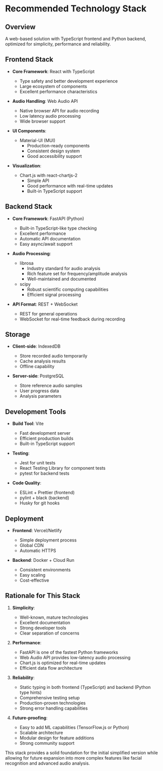 # Recommended Technology Stack

## Overview
A web-based solution with TypeScript frontend and Python backend, optimized for simplicity, performance and reliability.

## Frontend Stack
- **Core Framework**: React with TypeScript
  - Type safety and better development experience
  - Large ecosystem of components
  - Excellent performance characteristics

- **Audio Handling**: Web Audio API
  - Native browser API for audio recording
  - Low latency audio processing
  - Wide browser support

- **UI Components**:
  - Material-UI (MUI)
    - Production-ready components
    - Consistent design system
    - Good accessibility support

- **Visualization**:
  - Chart.js with react-chartjs-2
    - Simple API
    - Good performance with real-time updates
    - Built-in TypeScript support

## Backend Stack
- **Core Framework**: FastAPI (Python)
  - Built-in TypeScript-like type checking
  - Excellent performance
  - Automatic API documentation
  - Easy async/await support

- **Audio Processing**:
  - librosa
    - Industry standard for audio analysis
    - Rich feature set for frequency/amplitude analysis
    - Well-maintained and documented
  - scipy
    - Robust scientific computing capabilities
    - Efficient signal processing

- **API Format**: REST + WebSocket
  - REST for general operations
  - WebSocket for real-time feedback during recording

## Storage
- **Client-side**: IndexedDB
  - Store recorded audio temporarily
  - Cache analysis results
  - Offline capability

- **Server-side**: PostgreSQL
  - Store reference audio samples
  - User progress data
  - Analysis parameters

## Development Tools
- **Build Tool**: Vite
  - Fast development server
  - Efficient production builds
  - Built-in TypeScript support

- **Testing**:
  - Jest for unit tests
  - React Testing Library for component tests
  - pytest for backend tests

- **Code Quality**:
  - ESLint + Prettier (frontend)
  - pylint + black (backend)
  - Husky for git hooks

## Deployment
- **Frontend**: Vercel/Netlify
  - Simple deployment process
  - Global CDN
  - Automatic HTTPS

- **Backend**: Docker + Cloud Run
  - Consistent environments
  - Easy scaling
  - Cost-effective

## Rationale for This Stack
1. **Simplicity**:
   - Well-known, mature technologies
   - Excellent documentation
   - Strong developer tools
   - Clear separation of concerns

2. **Performance**:
   - FastAPI is one of the fastest Python frameworks
   - Web Audio API provides low-latency audio processing
   - Chart.js is optimized for real-time updates
   - Efficient data flow architecture

3. **Reliability**:
   - Static typing in both frontend (TypeScript) and backend (Python type hints)
   - Comprehensive testing setup
   - Production-proven technologies
   - Strong error handling capabilities

4. **Future-proofing**:
   - Easy to add ML capabilities (TensorFlow.js or Python)
   - Scalable architecture
   - Modular design for feature additions
   - Strong community support

This stack provides a solid foundation for the initial simplified version while allowing for future expansion into more complex features like facial recognition and advanced audio analysis.